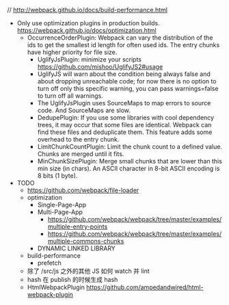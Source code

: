 <!--
@Author: Yingya Zhang <zyy>
@Date:   2016-06-26 16:58:00
@Email:  zyy7259@gmail.com
@Last modified by:   zyy
@Last modified time: 2016-06-26 16:58:27
-->

// http://webpack.github.io/docs/build-performance.html

- Only use optimization plugins in production builds. https://webpack.github.io/docs/optimization.html
  - OccurrenceOrderPlugin: Webpack can vary the distribution of the ids to get the smallest id length for often used ids. The entry chunks have higher priority for file size.
	 - UglifyJsPlugin: minimize your scripts https://github.com/mishoo/UglifyJS2#usage
    - UglifyJS will warn about the condition being always false and about dropping unreachable code; for now there is no option to turn off only this specific warning, you can pass warnings=false to turn off all warnings.
    - The UglifyJsPlugin uses SourceMaps to map errors to source code. And SourceMaps are slow.
    - DedupePlugin: If you use some libraries with cool dependency trees, it may occur that some files are identical. Webpack can find these files and deduplicate them. This feature adds some overhead to the entry chunk.
    - LimitChunkCountPlugin: Limit the chunk count to a defined value. Chunks are merged until it fits.
    - MinChunkSizePlugin: Merge small chunks that are lower than this min size (in chars). An ASCII character in 8-bit ASCII encoding is 8 bits (1 byte).
- TODO
  - https://github.com/webpack/file-loader
  - optimization
    - Single-Page-App
    - Multi-Page-App
      - https://github.com/webpack/webpack/tree/master/examples/multiple-entry-points
      - https://github.com/webpack/webpack/tree/master/examples/multiple-commons-chunks
    - DYNAMIC LINKED LIBRARY
  - build-performance
    - prefetch
  - 除了 /src/js 之外的其他 JS 如何 watch 并 lint
  - hash 在 publish 的时候生成 hash
  - HtmlWebpackPlugin https://github.com/ampedandwired/html-webpack-plugin
